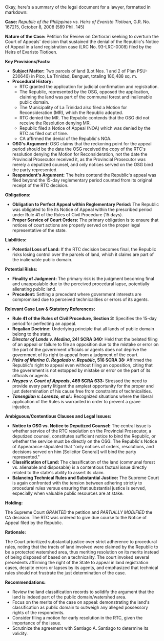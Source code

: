 Okay, here's a summary of the legal document for a lawyer, formatted in markdown:

**Case:** *Republic of the Philippines vs. Heirs of Evaristo Tiotioen*, G.R. No. 167215, October 8, 2008 (589 Phil. 145)

**Nature of the Case:** Petition for Review on Certiorari seeking to overturn the Court of Appeals' decision that sustained the denial of the Republic's Notice of Appeal in a land registration case (LRC No. 93-LRC-0008) filed by the Heirs of Evaristo Tiotioen.

**Key Provisions/Facts:**

*   **Subject Matter:** Two parcels of land (Lot Nos. 1 and 2 of Plan PSU-230646) in Pico, La Trinidad, Benguet, totaling 180,488 sq. m.
*   **Procedural History:**
    *   RTC granted the application for judicial confirmation and registration.
    *   The Republic, represented by the OSG, opposed the application, claiming the land was part of the communal forest and inalienable public domain.
    *   The Municipality of La Trinidad also filed a Motion for Reconsideration (MR), which the Republic adopted.
    *   RTC denied the MR. The Republic contends that the OSG did not receive the Resolution denying MR.
    *   Republic filed a Notice of Appeal (NOA) which was denied by the RTC as filed out of time.
    *   CA affirmed the denial of the Republic's NOA.
*   **OSG's Argument:** OSG claims that the reckoning point for the appeal period should be the date the OSG received the copy of the RTC's resolution denying the Motion for Reconsideration, not the date the Provincial Prosecutor received it, as the Provincial Prosecutor was merely a deputized counsel, and only notices served on the OSG bind the party represented.
*   **Respondent's Argument:** The heirs contend the Republic's appeal was filed beyond the 15-day reglementary period counted from its original receipt of the RTC decision.

**Obligations:**

*   **Obligation to Perfect Appeal within Reglementary Period:** The Republic was obligated to file its Notice of Appeal within the prescribed period under Rule 41 of the Rules of Civil Procedure (15 days).
*   **Proper Service of Court Orders:**  The primary obligation is to ensure that notices of court actions are properly served on the proper legal representative of the state.

**Liabilities:**

*   **Potential Loss of Land:** If the RTC decision becomes final, the Republic risks losing control over the parcels of land, which it claims are part of the inalienable public domain.

**Potential Risks:**

*   **Finality of Judgment:** The primary risk is the judgment becoming final and unappealable due to the perceived procedural lapse, potentially alienating public land.
*   **Precedent:** Setting a precedent where government interests are compromised due to perceived technicalities or errors of its agents.

**Relevant Case Law & Statutory References:**

*   **Rule 41 of the Rules of Civil Procedure, Section 3:** Specifies the 15-day period for perfecting an appeal.
*   **Regalian Doctrine:** Underlying principle that all lands of public domain belong to the state.
*   ***Director of Lands v. Medina*, 241 SCRA 340:**  Held that the belated filing of an appeal or failure to file an opposition due to the mistake or error on the part of the government officials or agents does not deprive the government of its right to appeal from a judgment of the court.
*   ***Heirs of Marina C. Regalado v. Republic*, 516 SCRA 38:** Affirmed the Republic's right to appeal even without filing an opposition, citing that the government is not estopped by mistake or error on the part of its officials or agents.
*   ***Neypes v. Court of Appeals*, 469 SCRA 633:** Stressed the need to provide every party litigant the amplest opportunity for the proper and just determination of his cause free from constraints of technicalities.
*   ***Tanenglian v. Lorenzo, et al.*:** Recognized situations where the liberal application of the Rules is warranted in order to prevent a grave injustice.

**Ambiguous/Contentious Clauses and Legal Issues:**

*   **Notice to OSG vs. Notice to Deputized Counsel:** The central issue is whether service of the RTC resolution on the Provincial Prosecutor, a deputized counsel, constitutes sufficient notice to bind the Republic, or whether the service must be directly on the OSG. The Republic's Notice of Appearance stipulated that "only notices of orders, resolutions, and decisions served on him [Solicitor General] will bind the party represented."
*   **Classification of Land:** The classification of the land (communal forest vs. alienable and disposable) is a contentious factual issue directly related to the state's ability to assert its claim.
*   **Balancing Technical Rules and Substantial Justice:** The Supreme Court is again confronted with the tension between adhering strictly to procedural rules versus ensuring that substantial justice is served, especially when valuable public resources are at stake.

**Holding:**

The Supreme Court *GRANTED* the petition and *PARTIALLY MODIFIED* the CA decision. The RTC was ordered to give due course to the Notice of Appeal filed by the Republic.

**Rationale:**

The Court prioritized substantial justice over strict adherence to procedural rules, noting that the tracts of land involved were claimed by the Republic to be a protected watershed area, thus meriting resolution on its merits instead of being disposed of based on a technicality. The court invoked several precedents affirming the right of the State to appeal in land registration cases, despite errors or lapses by its agents, and emphasized that technical rules should not frustrate the just determination of the case.

**Recommendations:**

*   Review the land classification records to solidify the argument that the land is indeed part of the public domain/watershed area.
*   Focus on the merits of the case on appeal: demonstrating the land's classification as public domain to outweigh any alleged possessory rights of the respondents.
*   Consider filing a motion for early resolution in the RTC, given the importance of the issue.
*   Scrutinize the agreement with Santiago A. Santiago to determine its validity.
